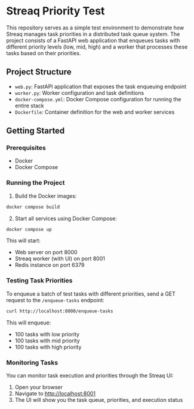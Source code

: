 # Streaq Priority Test

This repository serves as a simple test environment to demonstrate how Streaq manages task priorities in a distributed task queue system. The project consists of a FastAPI web application that enqueues tasks with different priority levels (low, mid, high) and a worker that processes these tasks based on their priorities.

## Project Structure

- `web.py`: FastAPI application that exposes the task enqueuing endpoint
- `worker.py`: Worker configuration and task definitions
- `docker-compose.yml`: Docker Compose configuration for running the entire stack
- `Dockerfile`: Container definition for the web and worker services

## Getting Started

### Prerequisites

- Docker
- Docker Compose

### Running the Project

1. Build the Docker images:

```bash
docker compose build
```

2. Start all services using Docker Compose:

```bash
docker compose up
```

This will start:
- Web server on port 8000
- Streaq worker (with UI) on port 8001
- Redis instance on port 6379

### Testing Task Priorities

To enqueue a batch of test tasks with different priorities, send a GET request to the `/enqueue-tasks` endpoint:

```bash
curl http://localhost:8000/enqueue-tasks
```

This will enqueue:
- 100 tasks with low priority
- 100 tasks with mid priority
- 100 tasks with high priority

### Monitoring Tasks

You can monitor task execution and priorities through the Streaq UI:

1. Open your browser
2. Navigate to [http://localhost:8001](http://localhost:8001)
3. The UI will show you the task queue, priorities, and execution status
